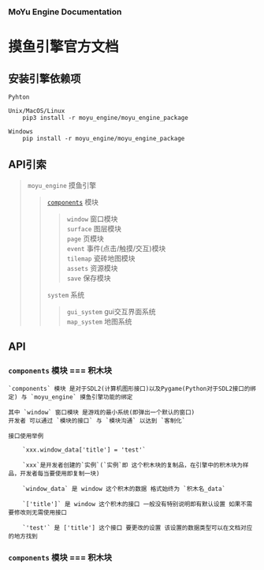 
### MoYu Engine Documentation
# 摸鱼引擎官方文档

## 安装引擎依赖项

    Pyhton

    Unix/MacOS/Linux
        pip3 install -r moyu_engine/moyu_engine_package

    Windows
        pip install -r moyu_engine/moyu_engine_package


## API引索

> `moyu_engine` 摸鱼引擎<br/>
>
>> [`components`](#components) 模块<br/>
>>
>>> `window` 窗口模块<br/>
>>> `surface` 图层模块<br/>
>>> `page` 页模块<br/>
>>> `event` 事件(点击/触摸/交互)模块<br/>
>>> `tilemap` 瓷砖地图模块<br/>
>>> `assets` 资源模块<br/>
>>> `save` 保存模块<br/>
>>
>> `system` 系统<br/>
>>
>>> `gui_system` gui交互界面系统<br/>
>>> `map_system` 地图系统<br/>
>>

## API

### <span id = 'components'>`components`</span> 模块 === 积木块<br/>

    `components` 模块 是对于SDL2(计算机图形接口)以及Pygame(Python对于SDL2接口的绑定) 与 `moyu_engine` 摸鱼引擎功能的绑定

    其中 `window` 窗口模块 是游戏的最小系统(即弹出一个默认的窗口)
    开发者 可以通过 `模块的接口` 与 `模块沟通` 以达到 `客制化`

    接口使用举例

        `xxx.window_data['title'] = 'test'`

        `xxx`是开发者创建的`实例`(`实例`即 这个积木块的复制品，在引擎中的积木块为样品，开发者每当要使用即复制一块)

        `window_data` 是 window 这个积木的数据 格式始终为 `积木名_data`

        `['title']` 是 window 这个积木的接口 一般没有特别说明即有默认设置 如果不需要修改则无需使用接口

        `'test'` 是 ['title'] 这个接口 要更改的设置 该设置的数据类型可以在文档对应的地方找到

### <span id = 'components1'>`components`</span> 模块 === 积木块<br/>